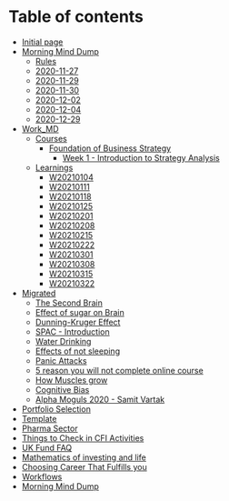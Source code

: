# Table of contents

* [Initial page](README.md)
* [Morning Mind Dump](morning-mind-dump/README.md)
  * [Rules](morning-mind-dump/rules.md)
  * [2020-11-27](morning-mind-dump/2020-11-27.md)
  * [2020-11-29](morning-mind-dump/2020-11-29.md)
  * [2020-11-30](morning-mind-dump/2020-11-30.md)
  * [2020-12-02](morning-mind-dump/2020-12-02.md)
  * [2020-12-04](morning-mind-dump/2020-12-04.md)
  * [2020-12-29](morning-mind-dump/2020-12-29e.md)
* [Work\_MD](work_md/README.md)
	* [Courses](work_md/Courses/README.md)
		* [Foundation of Business Strategy](work_md/Courses/Foundation-of-Business-Strategy/README.md)
			* [Week 1 - Introduction to Strategy Analysis](work_md/Courses/Foundation-of-Business-Strategy/Week-1/Introduction-to-Strategy-Analysis.md)
	* [Learnings](work_md/Learnings/README.md)
		* [W20210104](work_md/Learnings/W20210104.md)
		* [W20210111](work_md/Learnings/W20210111.md)
		* [W20210118](work_md/Learnings/W20210118.md)
		* [W20210125](work_md/Learnings/W20210125.md)
		* [W20210201](work_md/Learnings/W20210201.md)
		* [W20210208](work_md/Learnings/W20210208.md)
		* [W20210215](work_md/Learnings/W20210215.md)
		* [W20210222](work_md/Learnings/W20210222.md)
		* [W20210301](work_md/Learnings/W20210301.md)
		* [W20210308](work_md/Learnings/W20210308.md)
		* [W20210315](work_md/Learnings/W20210315.md)
		* [W20210322](work_md/Learnings/W20210322.md)
 * [Migrated](work_md/migrated/README.md)
	 * [The Second Brain](work_md/migrated/the-second-brain.md)
	 * [Effect of sugar on Brain](work_md/migrated/effect-of-sugar-on-brain.md)
	 * [Dunning-Kruger Effect](work_md/migrated/dunning-kruger-effect.md)
	 * [SPAC - Introduction](work_md/migrated/spac-introduction.md)
	 * [Water Drinking](work_md/migrated/water-drinking.md)
	 * [Effects of not sleeping](work_md/migrated/effects-of-not-sleeping.md)
	 * [Panic Attacks](work_md/migrated/panic-attacks.md)
	 * [5 reason you will not complete online course](work_md/migrated/5-reason-you-will-not-complete-online-course.md)
	 * [How Muscles grow](work_md/migrated/how-muscles-grow.md)
	 * [Cognitive Bias](work_md/migrated/cognitive-bias.md)
	 * [Alpha Moguls 2020 - Samit Vartak](work_md/migrated/alpha-moguls-2020-samit-vartak.md)
  * [Portfolio Selection](work_md/thoughts.md)
  * [Template](work_md/template.md)
  * [Pharma Sector](work_md/pharma-sector.md)
  * [Things to Check in CFI Activities](work_md/things-to-check-in-cfi-activities.md)
  * [UK Fund FAQ](work_md/uk-funds.md)
  * [Mathematics of investing and life](work_md/mathematics-investing-world.md)
  * [Choosing Career That Fulfills you](work_md/choosing-career-that-fulfills-you.md)
  * [Workflows](work_md/workflows.md)
* [Morning Mind Dump](Mrng_Mind_Dump/README.md)
<!--stackedit_data:
eyJoaXN0b3J5IjpbNTQzODk0Mzc1LC02MTk1NTM0MjksNjg5MD
c0NTgzLDIwNzgzNjExNDMsLTU4Njk3NTQ4MSwxMjY0MDAxNzgy
XX0=
-->